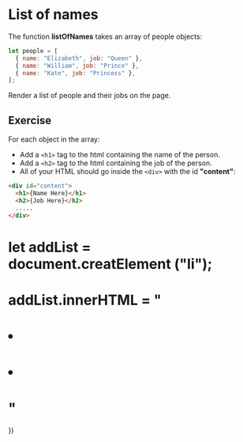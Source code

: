 # List of names

The function **listOfNames** takes an array of people objects:

```js
let people = [
  { name: "Elizabeth", job: "Queen" },
  { name: "William", job: "Prince" },
  { name: "Kate", job: "Princess" },
];
```

Render a list of people and their jobs on the page.

## Exercise

For each object in the array:

- Add a `<h1>` tag to the html containing the name of the person.
- Add a `<h2>` tag to the html containing the job of the person.
- All of your HTML should go inside the `<div>` with the id **"content"**:

```html
<div id="content">
  <h1>{Name Here}</h1>
  <h2>{Job Here}</h2>
  .....
</div>
```
# let addList = document.creatElement ("li");
# addList.innerHTML = "<ol>
# <li></li>
# <li></li>
# </ol>"

})
